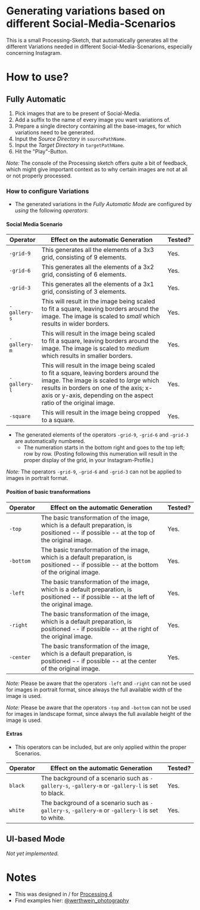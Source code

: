 # Generating variations based on different Social-Media-Scenarios

This is a small Processing-Sketch, that automatically generates all the different Variations needed in different Social-Media-Scenarions, especially concerning Instagram.

# How to use?

## Fully Automatic

1. Pick images that are to be present of Social-Media.
2. Add a suffix to the name of every image you want variations of.
2. Prepare a single directory containing all the base-images, for which variations need to be generated.
4. Input the _Source Directory_ in `sourcePathName`.
5. Input the _Target Directory_ in `targetPathName`.
6. Hit the "Play"-Button.

_Note:_ The console of the Processing sketch offers quite a bit of feedback, which might give important context as to why certain images are not at all or not properly processed.

### How to configure Variations

- The generated variations in the _Fully Automatic Mode_ are configured by _using_ the following _operators_:

#### Social Media Scenario

| Operator | Effect on the automatic Generation | Tested? |
| --- | --- | --- |
| `-grid-9` | This generates all the elements of a 3x3 grid, consisting of 9 elements. | Yes. |
| `-grid-6` | This generates all the elements of a 3x2 grid, consisting of 6 elements. | Yes. |
| `-grid-3` | This generates all the elements of a 3x1 grid, consisting of 3 elements. | Yes. |
| `-gallery-s` | This will result in the image being scaled to fit a square, leaving borders around the image. The image is scaled to _small_ which results in wider borders. | Yes. |
| `-gallery-m` | This will result in the image being scaled to fit a square, leaving borders around the image. The image is scaled to _medium_ which results in smaller borders. | Yes. |
| `-gallery-l` | This will result in the image being scaled to fit a square, leaving borders around the image. The image is scaled to _large_ which results in borders on one of the axis; x-axis or y-axis, depending on the aspect ratio of the original image. | Yes. |
| `-square` | This will result in the image being cropped to a square. | Yes. |

- The generated elements of the operators `-grid-9`, `-grid-6` and `-grid-3` are automatically numbered.
  - The numeration starts in the bottom right and goes to the top left; row by row. (Posting following this numeration will result in the proper display of the grid, in your Instagram-Profile.)

_Note:_ The operators `-grid-9`, `-grid-6` and `-grid-3` can not be applied to images in portrait format.

#### Position of basic transformations

| Operator | Effect on the automatic Generation | Tested? |
| --- | --- | --- |
| `-top` | The basic transformation of the image, which is a default preparation, is positioned -- if possible -- at the top of the original image. | Yes. |
| `-bottom` | The basic transformation of the image, which is a default preparation, is positioned -- if possible -- at the bottom of the original image. | Yes. |
| `-left` | The basic transformation of the image, which is a default preparation, is positioned -- if possible -- at the left of the original image. | Yes. |
| `-right` | The basic transformation of the image, which is a default preparation, is positioned -- if possible -- at the right of the original image. | Yes. |
| `-center` | The basic transformation of the image, which is a default preparation, is positioned -- if possible -- at the center of the original image. | Yes. |

_Note:_ Please be aware that the operators `-left` and `-right` can not be used for images in portrait format, since always the full available width of the image is used.

_Note:_ Please be aware that the operators `-top` and `-bottom` can not be used for images in landscape format, since always the full available height of the image is used.

#### Extras

- This operators can be included, but are only applied within the proper Scenarios.

| Operator | Effect on the automatic Generation | Tested? |
| --- | --- | --- |
| `black` | The background of a scenario such as `-gallery-s`, `-gallery-m` or `-gallery-l` is set to black. | Yes. |
| `white` | The background of a scenario such as `-gallery-s`, `-gallery-m` or `-gallery-l` is set to white. | Yes. |

## UI-based Mode

_Not yet implemented._

# Notes 

- This was designed in / for [Processing 4](https://processing.org/)
- Find examples hier: [@werthwein_photography](https://instagram.com/werthwein_photography)
